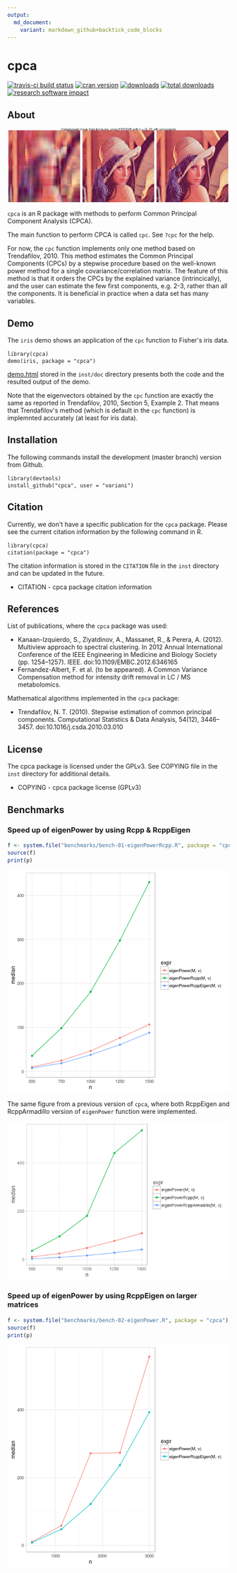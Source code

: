 ```yaml
---
output:
  md_document:
    variant: markdown_github+backtick_code_blocks
---
```










# cpca

[![travis-ci build status](https://travis-ci.org/variani/cpca.svg?branch=master)](https://travis-ci.org/variani/cpca)
[![cran version](http://www.r-pkg.org/badges/version/cpca)](https://cran.r-project.org/web/packages/cpca)
[![downloads](http://cranlogs.r-pkg.org/badges/cpca)](http://cranlogs.r-pkg.org/badges/cpca)
[![total downloads](http://cranlogs.r-pkg.org/badges/grand-total/cpca)](http://cranlogs.r-pkg.org/badges/grand-total/cpca)
[![research software impact](http://depsy.org/api/package/cran/cpca/badge.svg)](http://depsy.org/package/r/cpca)

## About

![](https://raw.githubusercontent.com/variani/cpca/master/docs/images/lena.png)

`cpca` is an R package with methods to perform Common Principal Component Analysis (CPCA).

The main function to perform CPCA is called `cpc`. See `?cpc` for the help.

For now, the `cpc` function implements only one method based on Trendafilov, 2010.
This method estimates the Common Principal Components (CPCs) by a stepwise procedure 
based on the well-known power method for a single covariance/correlation matrix.
The feature of this method is that it orders the CPCs by the explained variance (intrincically),
and the user can estimate the few first components, e.g. 2-3, rather than all the components.
It is beneficial in practice when a data set has many variables.


## Demo

The `iris` demo shows an application of the `cpc` function to Fisher's iris data. 

```
library(cpca)
demo(iris, package = "cpca")
```

[demo.html](http://htmlpreview.github.io/?https://raw.github.com/variani/cpca/master/inst/doc/demo.html) stored in the `inst/doc` directory presents both the code and the resulted output of the demo.

Note that the eigenvectors obtained by the `cpc` function are exactly the same as reported in Trendafilov, 2010, Section 5, Example 2. That means that Trendafilov's method (which is default in the `cpc` function) is implemnted accurately (at least for iris data).  

## Installation

The following commands install the development (master branch) version from Github.

```
library(devtools)
install_github("cpca", user = "variani")
```

## Citation

Currently, we don't have a specific publication for the `cpca` package. Please see the current citation information by the following command in R.

```
library(cpca)
citation(package = "cpca")
```

The citation information is stored in the `CITATION` file in the `inst` directory and can be updated in the future.

* CITATION - cpca package citation information

## References

List of publications, where the `cpca` package was used:

* Kanaan-Izquierdo, S., Ziyatdinov, A., Massanet, R., & Perera, A. (2012). Multiview approach to spectral clustering.  In 2012 Annual International Conference of the IEEE Engineering in Medicine and Biology Society (pp. 1254–1257). IEEE. doi:10.1109/EMBC.2012.6346165
* Fernandez-Albert, F. et al. (to be appeared). A Common Variance Compensation method for intensity drift removal in LC / MS metabolomics.

Mathematical algorithms implemented in the `cpca` package:

* Trendafilov, N. T. (2010). Stepwise estimation of common principal components. Computational Statistics & Data Analysis, 54(12), 3446–3457. doi:10.1016/j.csda.2010.03.010

## License

The cpca package is licensed under the GPLv3. See COPYING file in the `inst` directory for additional details.

* COPYING - cpca package license (GPLv3)

## Benchmarks

### Speed up of eigenPower by using Rcpp & RcppEigen


```r
f <- system.file("benchmarks/bench-01-eigenPowerRcpp.R", package = "cpca")
source(f)
print(p)
```

![plot of chunk becnh1](docs/figures/becnh1-1.png)

The same figure from a previous version of `cpca`, where both RcppEigen and RcppArmadillo
version of `eigenPower` function were implemented.

![](docs/images/becnh1-1-v1.png)

### Speed up of eigenPower by using RcppEigen on larger matrices


```r
f <- system.file("benchmarks/bench-02-eigenPower.R", package = "cpca")
source(f)
print(p)
```

![plot of chunk becnh2](docs/figures/becnh2-1.png)
